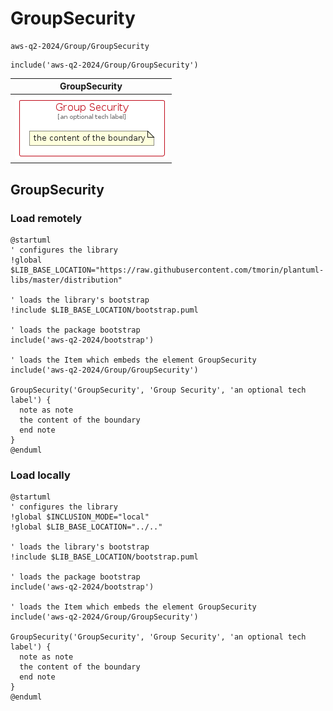 # GroupSecurity


```text
aws-q2-2024/Group/GroupSecurity
```

```text
include('aws-q2-2024/Group/GroupSecurity')
```



| GroupSecurity |
| :---: |
| ![illustration for GroupSecurity](../../aws-q2-2024/Group/GroupSecurity.Local.png) |







## GroupSecurity

### Load remotely
```plantuml
@startuml
' configures the library
!global $LIB_BASE_LOCATION="https://raw.githubusercontent.com/tmorin/plantuml-libs/master/distribution"

' loads the library's bootstrap
!include $LIB_BASE_LOCATION/bootstrap.puml

' loads the package bootstrap
include('aws-q2-2024/bootstrap')

' loads the Item which embeds the element GroupSecurity
include('aws-q2-2024/Group/GroupSecurity')

GroupSecurity('GroupSecurity', 'Group Security', 'an optional tech label') {
  note as note
  the content of the boundary
  end note
}
@enduml
```

### Load locally
```plantuml
@startuml
' configures the library
!global $INCLUSION_MODE="local"
!global $LIB_BASE_LOCATION="../.."

' loads the library's bootstrap
!include $LIB_BASE_LOCATION/bootstrap.puml

' loads the package bootstrap
include('aws-q2-2024/bootstrap')

' loads the Item which embeds the element GroupSecurity
include('aws-q2-2024/Group/GroupSecurity')

GroupSecurity('GroupSecurity', 'Group Security', 'an optional tech label') {
  note as note
  the content of the boundary
  end note
}
@enduml
```

